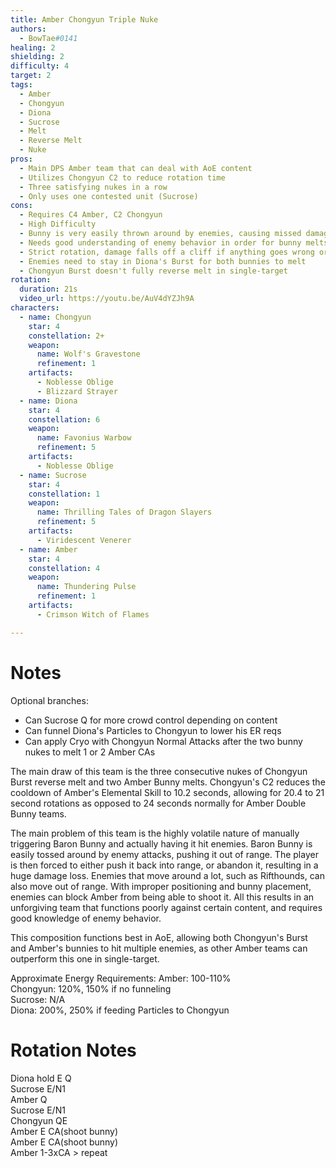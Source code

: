```yaml
---
title: Amber Chongyun Triple Nuke
authors:
  - BowTae#0141
healing: 2
shielding: 2
difficulty: 4
target: 2
tags:
  - Amber
  - Chongyun
  - Diona
  - Sucrose
  - Melt
  - Reverse Melt
  - Nuke
pros:
  - Main DPS Amber team that can deal with AoE content
  - Utilizes Chongyun C2 to reduce rotation time
  - Three satisfying nukes in a row
  - Only uses one contested unit (Sucrose)
cons: 
  - Requires C4 Amber, C2 Chongyun
  - High Difficulty
  - Bunny is very easily thrown around by enemies, causing missed damage and Energy
  - Needs good understanding of enemy behavior in order for bunny melts to hit
  - Strict rotation, damage falls off a cliff if anything goes wrong or misses
  - Enemies need to stay in Diona's Burst for both bunnies to melt
  - Chongyun Burst doesn't fully reverse melt in single-target
rotation:
  duration: 21s
  video_url: https://youtu.be/AuV4dYZJh9A
characters:
  - name: Chongyun
    star: 4
    constellation: 2+
    weapon:
      name: Wolf's Gravestone
      refinement: 1
    artifacts:
      - Noblesse Oblige
      - Blizzard Strayer
  - name: Diona
    star: 4
    constellation: 6
    weapon:
      name: Favonius Warbow
      refinement: 5
    artifacts:
      - Noblesse Oblige
  - name: Sucrose
    star: 4
    constellation: 1
    weapon:
      name: Thrilling Tales of Dragon Slayers
      refinement: 5
    artifacts:
      - Viridescent Venerer
  - name: Amber
    star: 4
    constellation: 4
    weapon:
      name: Thundering Pulse
      refinement: 1
    artifacts:
      - Crimson Witch of Flames

---
```


# **Notes**
Optional branches:  
- Can Sucrose Q for more crowd control depending on content  
- Can funnel Diona's Particles to Chongyun to lower his ER reqs  
- Can apply Cryo with Chongyun Normal Attacks after the two bunny nukes to melt 1 or 2 Amber CAs  
  
The main draw of this team is the three consecutive nukes of Chongyun Burst reverse melt and two Amber Bunny melts. Chongyun's C2 reduces the cooldown of Amber's Elemental Skill to 10.2 seconds, allowing for 20.4 to 21 second rotations as opposed to 24 seconds normally for Amber Double Bunny teams.  
  
The main problem of this team is the highly volatile nature of manually triggering Baron Bunny and actually having it hit enemies. Baron Bunny is easily tossed around by enemy attacks, pushing it out of range. The player is then forced to either push it back into range, or abandon it, resulting in a huge damage loss. Enemies that move around a lot, such as Rifthounds, can also move out of range. With improper positioning and bunny placement, enemies can block Amber from being able to shoot it. All this results in an unforgiving team that functions poorly against certain content, and requires good knowledge of enemy behavior.  
  
This composition functions best in AoE, allowing both Chongyun's Burst and Amber's bunnies to hit multiple enemies, as other Amber teams can outperform this one in single-target. 
  
Approximate Energy Requirements:
Amber: 100-110%  
Chongyun: 120%, 150% if no funneling  
Sucrose: N/A  
Diona: 200%, 250% if feeding Particles to Chongyun  

# **Rotation Notes**  
Diona hold E Q  
Sucrose E/N1  
Amber Q  
Sucrose E/N1  
Chongyun QE  
Amber E CA(shoot bunny)  
Amber E CA(shoot bunny)  
Amber 1-3xCA > repeat  